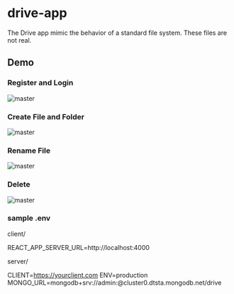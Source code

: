 # drive-app

The Drive app mimic the behavior of a standard file system. These files are not real.

## Demo

### Register and Login
![master](demo/demo1.gif)
### Create File and Folder
![master](demo/demo1.gif)

### Rename File
![master](demo/login_vchat.gif)

### Delete
![master](demo/signup_vchat.gif)


### sample .env 

client/

REACT_APP_SERVER_URL=http://localhost:4000

server/

CLIENT=https://yourclient.com
ENV=production
MONGO_URL=mongodb+srv://admin:<password>@cluster0.dtsta.mongodb.net/drive

